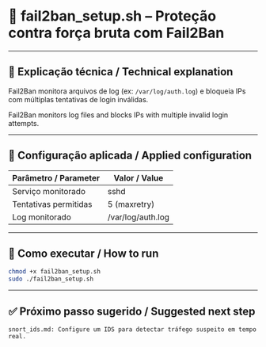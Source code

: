 # 🧱 fail2ban_setup.sh – Proteção contra força bruta com Fail2Ban

---

## 📝 Explicação técnica / Technical explanation

Fail2Ban monitora arquivos de log (ex: `/var/log/auth.log`) e bloqueia IPs com múltiplas tentativas de login inválidas.

Fail2Ban monitors log files and blocks IPs with multiple invalid login attempts.

---

## 🔧 Configuração aplicada / Applied configuration

| Parâmetro / Parameter | Valor / Value    |
|-----------------------|------------------|
| Serviço monitorado    | sshd             |
| Tentativas permitidas | 5 (maxretry)     |
| Log monitorado        | /var/log/auth.log|

---

## 🚀 Como executar / How to run

```bash
chmod +x fail2ban_setup.sh
sudo ./fail2ban_setup.sh
```
---

## ✅ Próximo passo sugerido / Suggested next step

    snort_ids.md: Configure um IDS para detectar tráfego suspeito em tempo real.
